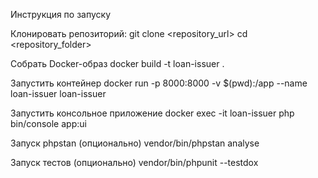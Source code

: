 Инструкция по запуску

Клонировать репозиторий:
git clone <repository_url>
cd <repository_folder>

Собрать Docker-образ 
docker build -t loan-issuer .

Запустить контейнер
docker run -p 8000:8000 -v $(pwd):/app --name loan-issuer loan-issuer

Запустить консольное приложение
docker exec -it loan-issuer php bin/console app:ui

Запуск phpstan (опционально)
vendor/bin/phpstan analyse

Запуск тестов (опционально)
vendor/bin/phpunit --testdox
